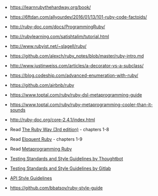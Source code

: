 * https://learnrubythehardway.org/book/

* https://6ftdan.com/allyourdev/2016/01/13/101-ruby-code-factoids/
* http://ruby-doc.com/docs/ProgrammingRuby/
* http://rubylearning.com/satishtalim/tutorial.html
* http://www.rubyist.net/~slagell/ruby/
* https://github.com/alexch/ruby_notes/blob/master/ruby-intro.md
* http://www.justinweiss.com/articles/a-decorator-vs-a-subclass/
* https://blog.codeship.com/advanced-enumeration-with-ruby/
* https://github.com/airbnb/ruby
* https://www.toptal.com/ruby/ruby-dsl-metaprogramming-guide
* https://www.toptal.com/ruby/ruby-metaprogramming-cooler-than-it-sounds
* http://ruby-doc.org/core-2.4.1/index.html
* Read [The Ruby Way (3rd edition)](http://therubyway.io/) - chapters 1-8
* Read [Eloquent Ruby](http://www.amazon.com/Eloquent-Ruby-Addison-Wesley-rofessional-Series/dp/0321584104) - chapters 1-9
* Read [Metaprogramming Ruby](https://www.amazon.it/Metaprogramming-Ruby-Program-Like-Facets-ebook/dp/B00N9I0RMQ)

* [Testing Standards and Style Guidelines by Thoughtbot](https://github.com/thoughtbot/guides/tree/master/style/testing)
* [Testing Standards and Style Guidelines by Gitlab](https://gitlab.com/gitlab-org/gitlab-ce/blob/master/doc/development/testing.md)
* [API Style Guidelines](https://gitlab.com/gitlab-org/gitlab-ce/blob/master/doc/development/api_styleguide.md)
* https://github.com/bbatsov/ruby-style-guide

